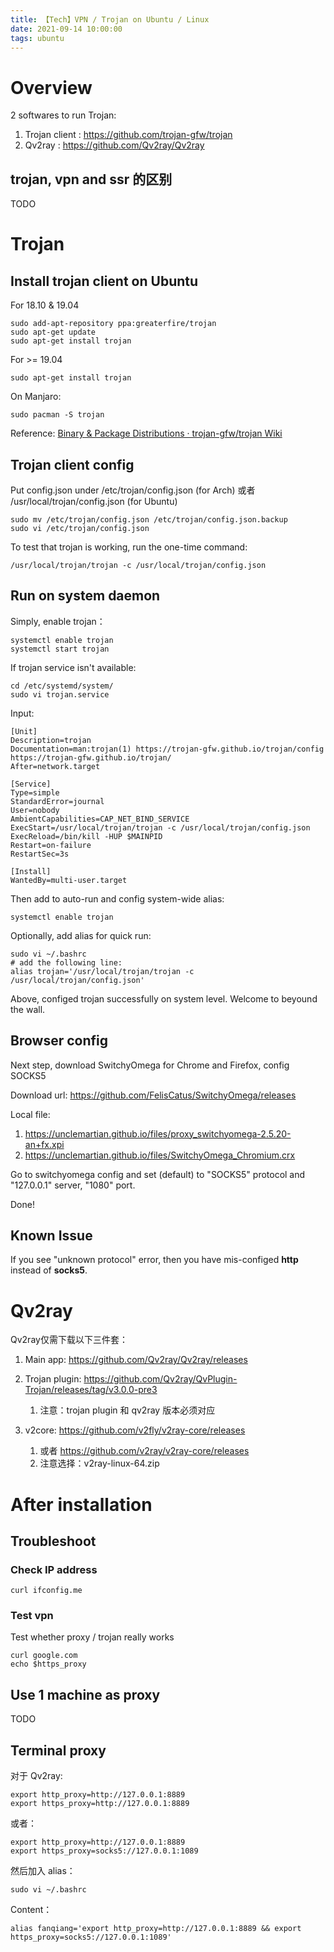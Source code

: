 ```yaml
---
title: 【Tech】VPN / Trojan on Ubuntu / Linux
date: 2021-09-14 10:00:00
tags: ubuntu
---
```


# Overview 

2 softwares to run Trojan: 

1. Trojan client : https://github.com/trojan-gfw/trojan
1. Qv2ray : https://github.com/Qv2ray/Qv2ray

## trojan, vpn and ssr 的区别

TODO

# Trojan

## Install trojan client on Ubuntu

For 18.10 & 19.04

    sudo add-apt-repository ppa:greaterfire/trojan
    sudo apt-get update
    sudo apt-get install trojan

For >= 19.04 

    sudo apt-get install trojan

On Manjaro:

    sudo pacman -S trojan

Reference: [Binary & Package Distributions · trojan-gfw/trojan Wiki](https://github.com/trojan-gfw/trojan/wiki/Binary-&-Package-Distributions)

## Trojan client config

Put config.json under /etc/trojan/config.json (for Arch) 或者 /usr/local/trojan/config.json (for Ubuntu)

    sudo mv /etc/trojan/config.json /etc/trojan/config.json.backup
    sudo vi /etc/trojan/config.json

To test that trojan is working, run the one-time command:

    /usr/local/trojan/trojan -c /usr/local/trojan/config.json

## Run on system daemon 

Simply, enable trojan：

    systemctl enable trojan
    systemctl start trojan

If trojan service isn't available: 

    cd /etc/systemd/system/
    sudo vi trojan.service

Input: 

    [Unit]
    Description=trojan
    Documentation=man:trojan(1) https://trojan-gfw.github.io/trojan/config https://trojan-gfw.github.io/trojan/
    After=network.target

    [Service]
    Type=simple
    StandardError=journal
    User=nobody
    AmbientCapabilities=CAP_NET_BIND_SERVICE
    ExecStart=/usr/local/trojan/trojan -c /usr/local/trojan/config.json
    ExecReload=/bin/kill -HUP $MAINPID
    Restart=on-failure
    RestartSec=3s

    [Install]
    WantedBy=multi-user.target

Then add to auto-run and config system-wide alias: 

    systemctl enable trojan

Optionally, add alias for quick run: 

    sudo vi ~/.bashrc
    # add the following line:
    alias trojan='/usr/local/trojan/trojan -c /usr/local/trojan/config.json'

Above, configed trojan successfully on system level. Welcome to beyound the wall. 

## Browser config

Next step, download SwitchyOmega for Chrome and Firefox, config SOCKS5

Download url: https://github.com/FelisCatus/SwitchyOmega/releases

Local file: 

1. https://unclemartian.github.io/files/proxy_switchyomega-2.5.20-an+fx.xpi
1. https://unclemartian.github.io/files/SwitchyOmega_Chromium.crx

Go to switchyomega config and set (default) to "SOCKS5" protocol and "127.0.0.1" server, "1080" port. 

Done! 

## Known Issue

If you see "unknown protocol" error, then you have mis-configed __http__ instead of __socks5__. 

# Qv2ray

Qv2ray仅需下载以下三件套：

1. Main app: https://github.com/Qv2ray/Qv2ray/releases

2. Trojan plugin: https://github.com/Qv2ray/QvPlugin-Trojan/releases/tag/v3.0.0-pre3
    1. 注意：trojan plugin 和 qv2ray 版本必须对应

3. v2core: https://github.com/v2fly/v2ray-core/releases
    1. 或者 https://github.com/v2ray/v2ray-core/releases
    1. 注意选择：v2ray-linux-64.zip

# After installation

## Troubleshoot

### Check IP address

    curl ifconfig.me

### Test vpn

Test whether proxy / trojan really works

    curl google.com
    echo $https_proxy

## Use 1 machine as proxy

TODO

## Terminal proxy

对于 Qv2ray: 

    export http_proxy=http://127.0.0.1:8889
    export https_proxy=http://127.0.0.1:8889

或者：

    export http_proxy=http://127.0.0.1:8889
    export https_proxy=socks5://127.0.0.1:1089

然后加入 alias：

    sudo vi ~/.bashrc

Content：

    alias fanqiang='export http_proxy=http://127.0.0.1:8889 && export https_proxy=socks5://127.0.0.1:1089'
